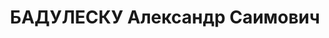 ---
title: БАДУЛЕСКУ Александр Саимович
description: "Род. в 1889, Румыния, дер. Банчени, еврей, обр.: среднее, искл. из ВКП(б)\
  \ в 1935 г. (бывший член социал-демократической партии Румынии, КП Румынии). Проживал:\
  \ Москва, ул. Большая Серпуховская, д. 34, кв. 233. Уволен с должности редактора-консультанта\
  \ в \"Издательском товариществе иностранных рабочих в СССР\" за 5 месяцев до ареста.\
  \ \n  Арестован 15.08.1937. Обв. в создании шпионской организации в ИККИ. Приговор:\
  \ ВК ВС СССР, 04.11.1937 – ВМН. Расстрелян 04.11.1937, г.Москва. \n  Реабилитирован\
  \ ВК ВС СССР 25.07.1956"
---